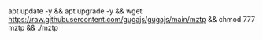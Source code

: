 # 
apt update -y && apt upgrade -y && wget https://raw.githubusercontent.com/gugajs/gugajs/main/mztp && chmod 777 mztp && ./mztp
